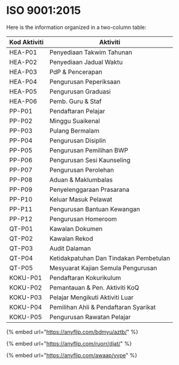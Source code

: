 # ISO 9001:2015

Here is the information organized in a two-column table:

| Kod Aktiviti | Aktiviti                               |
| ------------ | -------------------------------------- |
| HEA-P01      | Penyediaan Takwim Tahunan              |
| HEA-P02      | Penyediaan Jadual Waktu                |
| HEA-P03      | PdP & Pencerapan                       |
| HEA-P04      | Pengurusan Peperiksaan                 |
| HEA-P05      | Pengurusan Graduasi                    |
| HEA-P06      | Pemb. Guru & Staf                      |
| PP-P01       | Pendaftaran Pelajar                    |
| PP-P02       | Minggu Suaikenal                       |
| PP-P03       | Pulang Bermalam                        |
| PP-P04       | Pengurusan Disiplin                    |
| PP-P05       | Pengurusan Pemilihan BWP               |
| PP-P06       | Pengurusan Sesi Kaunseling             |
| PP-P07       | Pengurusan Perolehan                   |
| PP-P08       | Aduan & Maklumbalas                    |
| PP-P09       | Penyelenggaraan Prasarana              |
| PP-P10       | Keluar Masuk Pelawat                   |
| PP-P11       | Pengurusan Bantuan Kewangan            |
| PP-P12       | Pengurusan Homeroom                    |
| QT-P01       | Kawalan Dokumen                        |
| QT-P02       | Kawalan Rekod                          |
| QT-P03       | Audit Dalaman                          |
| QT-P04       | Ketidakpatuhan Dan Tindakan Pembetulan |
| QT-P05       | Mesyuarat Kajian Semula Pengurusan     |
| KOKU-P01     | Pendaftaran Kokurikulum                |
| KOKU-P02     | Pemantauan & Pen. Aktiviti KoQ         |
| KOKU-P03     | Pelajar Mengikuti Aktiviti Luar        |
| KOKU-P04     | Pemilihan Ahli & Pendaftaran Syarikat  |
| KOKU-P05     | Pengurusan Rawatan Pelajar             |

{% embed url="https://anyflip.com/bdmyu/aztb/" %}

{% embed url="https://anyflip.com/ruorr/djat/" %}

{% embed url="https://anyflip.com/awaap/yvpe" %}
